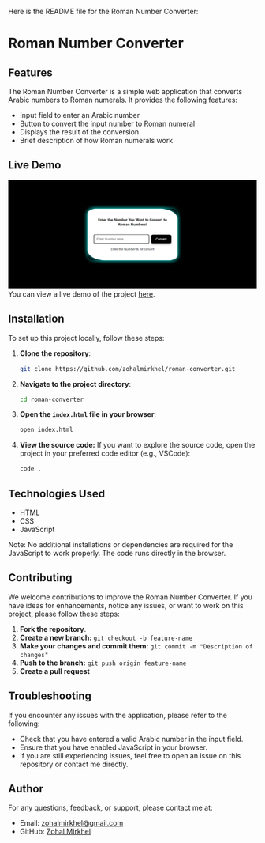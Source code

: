 Here is the README file for the Roman Number Converter:

# Roman Number Converter

## Features

The Roman Number Converter is a simple web application that converts Arabic numbers to Roman numerals. It provides the following features:

* Input field to enter an Arabic number
* Button to convert the input number to Roman numeral
* Displays the result of the conversion
* Brief description of how Roman numerals work


## Live Demo

![alt text](convert.PNG)
You can view a live demo of the project [here](https://zohalmirkhel.github.io/roman-converter/).


## Installation

To set up this project locally, follow these steps:


1. **Clone the repository**:
   ```bash
   git clone https://github.com/zohalmirkhel/roman-converter.git
   ```
2. **Navigate to the project directory**:
   ```bash
   cd roman-converter
   ```

3. **Open the `index.html` file in your browser**:
   ```bash
   open index.html
   ```

4. **View the source code:**
If you want to explore the source code, open the project in your preferred code editor (e.g., VSCode):
   ```bash
   code .
   ```


## Technologies Used

* HTML
* CSS
* JavaScript

Note: No additional installations or dependencies are required for the JavaScript to work properly. The code runs directly in the browser.


## Contributing

We welcome contributions to improve the Roman Number Converter. If you have ideas for enhancements, notice any issues, or want to work on this project, please follow these steps:

1. **Fork the repository**.
2. **Create a new branch:** `git checkout -b feature-name`
3. **Make your changes and commit them:** `git commit -m "Description of changes"`
4. **Push to the branch:** `git push origin feature-name`
5. **Create a pull request**


## Troubleshooting

If you encounter any issues with the application, please refer to the following:

* Check that you have entered a valid Arabic number in the input field.
* Ensure that you have enabled JavaScript in your browser.
* If you are still experiencing issues, feel free to open an issue on this repository or contact me directly.

## Author

For any questions, feedback, or support, please contact me at:
- Email: [zohalmirkhel@gmail.com](mailto:zohalmirkhel@gmail.com)
- GitHub: [Zohal Mirkhel](https://github.com/ZohalMirkhel)